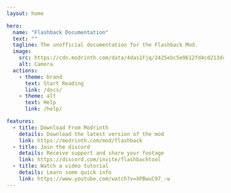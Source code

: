 ```yaml
---
layout: home

hero:
  name: "Flashback Documentation"
  text: ""
  tagline: The unofficial documentation for the Flashback Mod.
  image:
    src: https://cdn.modrinth.com/data/4das1Fjq/2425ebc5e9612fd4cd213dc7fc20eaebf626fd66.png
    alt: Camera
  actions:
    - theme: brand
      text: Start Reading
      link: /docs/
    - theme: alt
      text: Help
      link: /help/

features:
  - title: Download From Modrinth
    details: Download the latest version of the mod
    link: https://modrinth.com/mod/flashback
  - title: Join the discord
    details: Receive support and share your footage
    link: https://discord.com/invite/flashbacktool
  - title: Watch a video tutorial
    details: Learn some quick info
    link: https://www.youtube.com/watch?v=XPBwuC97_-w
---
```

